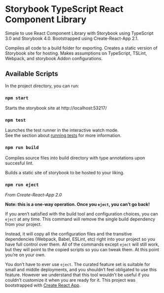 
# Storybook TypeScript React Component Library

Simple to use React Component Library with Storybook using TypeScript 3.0 and Storybook 4.0. Bootstrapped using Create-React-App 2.1.

Compiles all code to a build folder for exporting. Creates a static version of Storybook site for hosting. Makes assumptions on TypeScript, TSLint, Webpack, and storybook Addon configurations.


## Available Scripts

In the project directory, you can run:

### `npm start`

Starts the storybook site at http://localhost:53217/

### `npm test`

Launches the test runner in the interactive watch mode.<br>
See the section about [running tests](https://facebook.github.io/create-react-app/docs/running-tests) for more information.

### `npm run build`

Compiles source files into build directory with type annotations upon succesful lint.

Builds a static site of storybook to be hosted to your liking.

### `npm run eject`

*From Create-React-App 2.0*

**Note: this is a one-way operation. Once you `eject`, you can’t go back!**

If you aren’t satisfied with the build tool and configuration choices, you can `eject` at any time. This command will remove the single build dependency from your project.

Instead, it will copy all the configuration files and the transitive dependencies (Webpack, Babel, ESLint, etc) right into your project so you have full control over them. All of the commands except `eject` will still work, but they will point to the copied scripts so you can tweak them. At this point you’re on your own.

You don’t have to ever use `eject`. The curated feature set is suitable for small and middle deployments, and you shouldn’t feel obligated to use this feature. However we understand that this tool wouldn’t be useful if you couldn’t customize it when you are ready for it.
This project was bootstrapped with [Create React App](https://github.com/facebook/create-react-app).